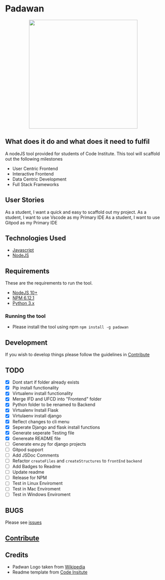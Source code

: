 <!-- markdownlint-disable MD033 -->

# Padawan

<div align="center">
  <img src="https://upload.wikimedia.org/wikipedia/en/d/d7/Ahsoka_Tano.png" height="350" width="350">
</div>

## What does it do and what does it need to fulfil

A nodeJS tool provided for students of Code Institute.
This tool will scaffold out the following milestones

- User Centric Frontend
- Interactive Frontend
- Data Centric Development
- Full Stack Frameworks

## User Stories

As a student, I want a quick and easy to scaffold out my project.
As a student, I want to use Vscode as my Primary IDE
As a student, I want to use Gitpod as my Primary IDE

## Technologies Used

- [Javascript](https://developer.mozilla.org/en-US/docs/Learn/Getting_started_with_the_web/JavaScript_basics)
- [NodeJS](https://www.nodejs.org)

## Requirements

These are the requirements to run the tool.

- [NodeJS 10+](https://www.nodejs.org)
- [NPM 6.12.1](npmjs.com)
- [Python 3.x](https://www.python.org/)

### Running the tool

- Please install the tool using npm `npm install -g padawan`

## Development

If you wish to develop things please follow the guidelines in [Contribute](CONTRIBUTING.md)

## TODO

- [x] Dont start if folder already exists
- [x] Pip install functionality
- [x] Virtualenv install functionality
- [x] Merge IFD and UFCD into "Frontend" folder
- [x] Python folder to be renamed to Backend
- [x] Virtualenv Install Flask
- [x] Virtulaenv install django
- [x] Reflect changes to cli menu
- [x] Seperate Django and flask install functions
- [x] Generate seperate Testing file
- [x] Genereate README file
- [ ] Generate env.py for django projects
- [ ] Gitpod support
- [ ] Add JSDoc Comments
- [ ] Refactor `createFiles` and `createStructures` to `frontEnd` `backend`
- [ ] Add Badges to Readme
- [ ] Update readme
- [ ] Release for NPM
- [ ] Test in Linux Enviroment
- [ ] Test in Mac Enviroment
- [ ] Test in Windows Enviroment

## BUGS

Please see [issues](https://github.com/Eventyret/Padawan/issues)

## [Contribute](CONTRIBUTING.md)

## Credits

- Padwan Logo taken from [Wikipedia](https://upload.wikimedia.org/wikipedia/en/d/d7/Ahsoka_Tano.png)
- Readme template from [Code Insitute](https://github.com/Code-Institute-Solutions/readme-template/blob/master/README.md)
